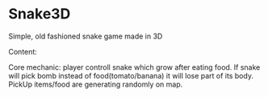 # Snake3D
Simple, old fashioned snake game made in 3D 

Content:

Core mechanic: player controll snake which grow after eating food.
If snake will pick bomb instead of food(tomato/banana) it will lose part of its body.
PickUp items/food are generating randomly on map.  

